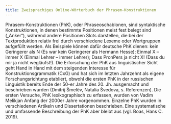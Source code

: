 ```yaml
---
title: Zweisprachiges Online-Wörterbuch der Phrasem-Konstruktionen
---
```


Phrasem-Konstruktionen (PhK), oder Phraseoschablonen, sind syntaktische Konstruktionen, in denen bestimmte Positionen meist fest belegt sind („Anker“), während andere Positionen Slots darstellen, die bei der Textproduktion relativ frei durch verschiedene Lexeme oder Wortgruppen aufgefüllt werden. Als Beispiele können dafür deutsche PhK dienen: kein Geringerer als N (Es war kein Geringerer als Hermann Hesse); Einmal X – immer X (Einmal Lehrer – immer Lehrer); Dass PronPers ja nicht X! (Dass du mir ja nicht wegläufst!). Die Erforschung der PhK aus linguistischer Sicht geht Hand in Hand mit dem steigenden Interesse für Konstruktionsgrammatik (CxG) und hat sich im letzten Jahrzehnt als eigene Forschungsrichtung etabliert, obwohl die ersten PhK in der russischen Linguistik bereits Ende der 50-er Jahre des 20. Jh. ausgemacht und beschrieben wurden (Dmitrij Šmelёv, Natalia Švedova, s. Referenzen). Die ersten Versuche, PhK lexikographisch zu erfassen, wurden von Vadim Melikjan Anfang der 2000er Jahre vorgenommen. Einzelne PhK wurden in verschiedenen Artikeln und Dissertationen beschrieben. Eine systematische und umfassende Beschreibung der PhK aber bleibt aus (vgl. Boas, Hans C. 2019). 

